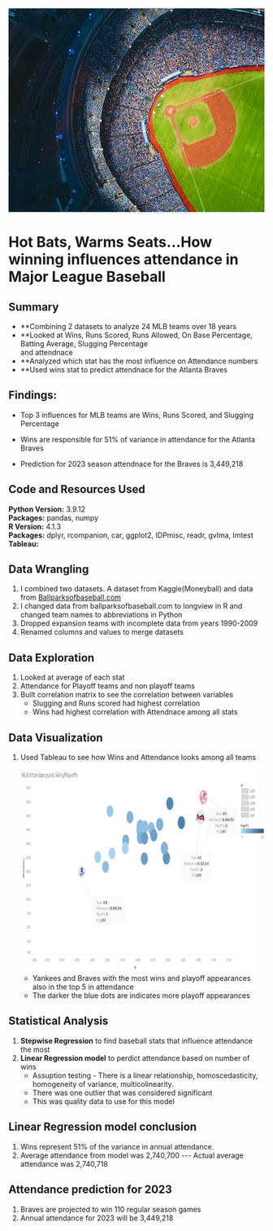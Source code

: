 <img src="https://github.com/aarmobley/mlb_attendance/blob/main/baseball%20field.jpg" width="900" height=400/>

# Hot Bats, Warms Seats...How winning influences attendance in Major League Baseball



## Summary
* **Combining 2 datasets to analyze 24 MLB teams over 18 years
* **Looked at Wins, Runs Scored, Runs Allowed, On Base Percentage, Batting Average, Slugging Percentage <br>
and attendnace
* **Analyzed which stat has the most influence on Attendance numbers
* **Used wins stat to predict attendnace for the Atlanta Braves
  
## Findings:
   * Top 3 influences for MLB teams are Wins, Runs Scored, and Slugging Percentage

   * Wins are responsible for 51% of variance in attendance for the Atlanta Braves

   * Prediction for 2023 season attendnace for the Braves is 3,449,218


## Code and Resources Used 
**Python Version:** 3.9.12 <br>
**Packages:** pandas, numpy <br>
**R Version:** 4.1.3 <br>
**Packages:** dplyr, rcompanion, car, ggplot2, IDPmisc, readr, gvlma, lmtest <br>
**Tableau:**


## Data Wrangling
1. I combined two datasets. A dataset from Kaggle(Moneyball) and data from [Ballparksofbaseball.com](https://www.ballparksofbaseball.com/baseball-ballpark-attendance/)
2. I changed data from ballparksofbaseball.com to longview in R and changed team names to abbreviations in Python
3. Dropped expansion teams with incomplete data from years 1990-2009
4. Renamed columns and values to merge datasets


## Data Exploration
1. Looked at average of each stat
2. Attendance for Playoff teams and non playoff teams
3. Built correlation matrix to see the correlation between variables
   - Slugging and Runs scored had highest correlation
   - Wins had highest correlation with Attendnace among all stats 


## Data Visualization
1. Used Tableau to see how Wins and Attendance looks among all teams

   <img src="https://github.com/aarmobley/mlb_attendance/blob/main/Attendnace%20with%20wins_playoffs.png" width="800" height=400/>

   - Yankees and Braves with the most wins and playoff appearances also in the top 5 in attendance
   - The darker the blue dots are indicates more playoff appearances 
     

## Statistical Analysis
1. **Stepwise Regression** to find baseball stats that influence attendance the most
2. **Linear Regression model** to perdict attendance based on number of wins
   - Assuption testing - There is a linear relationship, homoscedasticity, homogeneity of variance, multicolinearity.
   - There was one outlier that was considered significant
   - This was quality data to use for this model

## Linear Regression model conclusion
1. Wins represent 51% of the variance in annual attendance.
2. Average attendance from model was 2,740,700 --- Actual average attendance was 2,740,718


## Attendance prediction for 2023
1. Braves are projected to win 110 regular season games
2. Annual attendance for 2023 will be 3,449,218



